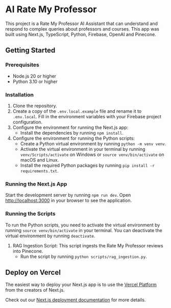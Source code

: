 # AI Rate My Professor

This project is a Rate My Professor AI Assistant that can understand and respond to complex queries about professors and courses. This app was built using Next.js, TypeScript, Python, Firebase, OpenAI and Pinecone.

## Getting Started

### Prerequisites

- Node.js 20 or higher
- Python 3.10 or higher

### Installation

1. Clone the repository.
2. Create a copy of the `.env.local.example` file and rename it to `.env.local`. Fill in the environment variables with your Firebase project configuration.
3. Configure the environment for running the Next.js app:
   - Install the dependencies by running `npm install`.
4. Configure the environment for running the Python scripts:
   - Create a Python virtual environment by running `python -m venv venv`.
   - Activate the virtual environment in your terminal by running `venv/Scripts/activate` on Windows or `source venv/bin/activate` on macOS and Linux.
   - Install the required Python packages by running `pip install -r requirements.txt`.
   
### Running the Next.js App

Start the development server by running `npm run dev`. Open [http://localhost:3000](http://localhost:3000) in your browser to see the application.

### Running the Scripts

To run the Python scripts, you need to activate the virtual environment by running `source venv/bin/activate` in your terminal. You can deactivate the virtual environment by running `deactivate`.

1. RAG Ingestion Script: This script ingests the Rate My Professor reviews into Pinecone.
   - Run the script by running `python scripts/rag_ingestion.py`.

## Deploy on Vercel

The easiest way to deploy your Next.js app is to use the [Vercel Platform](https://vercel.com/new?utm_medium=default-template&filter=next.js&utm_source=create-next-app&utm_campaign=create-next-app-readme) from the creators of Next.js.

Check out our [Next.js deployment documentation](https://nextjs.org/docs/deployment) for more details.
